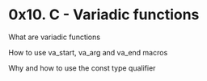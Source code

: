 # 0x10. C - Variadic functions



What are variadic functions

How to use va_start, va_arg and va_end macros

Why and how to use the const type qualifier
